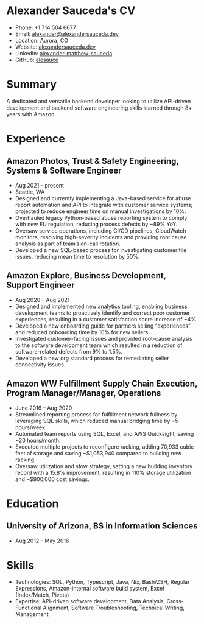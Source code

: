 # Alexander Sauceda's CV

- Phone: +1 714 504 6677
- Email: [alexander@alexandersauceda.dev](mailto:alexander@alexandersauceda.dev)
- Location: Aurora, CO
- Website: [alexandersauceda.dev](https://alexandersauceda.dev/)
- LinkedIn: [alexander-matthew-sauceda](https://linkedin.com/in/alexander-matthew-sauceda)
- GitHub: [alesauce](https://github.com/alesauce)


# Summary

A dedicated and versatile backend developer looking to utilize API-driven development and backend software engineering skills learned through 8+ years with Amazon.

# Experience

## Amazon Photos, Trust & Safety Engineering, Systems & Software Engineer

- Aug 2021 – present
- Seattle, WA
- Designed and currently implementing a Java-based service for abuse report automation and API to integrate with customer service systems; projected to reduce engineer time on manual investigations by 10%.
- Overhauled legacy Python-based abuse reporting system to comply with new EU regulation, reducing process defects by ~89% YoY.
- Oversaw service operations, including CI/CD pipelines, CloudWatch monitors, resolving high-severity incidents and providing root cause analysis as part of team’s on-call rotation.
- Developed a new SQL-based process for investigating customer file issues, reducing mean time to resolution by 50%.

## Amazon Explore, Business Development, Support Engineer

- Aug 2020 – Aug 2021
- Designed and implemented new analytics tooling, enabling business development teams to proactively identify and correct poor customer experiences, resulting in a customer satisfaction score increase of ~4%.
- Developed a new onboarding guide for partners selling “experiences” and reduced onboarding time by 10% for new sellers.
- Investigated customer-facing issues and provided root-cause analysis to the software development team which resulted in a reduction of software-related defects from 9% to 1.5%.
- Developed a new org standard process for remediating seller connectivity issues.

## Amazon WW Fulfillment Supply Chain Execution, Program Manager/Manager, Operations

- June 2016 – Aug 2020
- Streamlined reporting process for fulfillment network fullness by leveraging SQL skills, which reduced manual bridging time by ~5 hours/week.
- Automated team reports using SQL, Excel, and AWS Quicksight, saving ~20 hours/month.
- Executed multiple projects to reconfigure racking, adding 70,933 cubic feet of storage and saving ~\$1,053,940 compared to building new racking.
- Oversaw utilization and stow strategy, setting a new building inventory record with a 15.8% improvement, resulting in 110% storage utilization and ~\$900,000 cost savings.

# Education

## University of Arizona, BS in Information Sciences

- Aug 2012 – May 2016

# Skills

- Technologies: SQL, Python, Typescript, Java, Nix, Bash/ZSH, Regular Expressions, Amazon-internal software build system, Excel (Index/Match, Pivots)
- Expertise: API-driven software development, Data Analysis, Cross-Functional Alignment, Software Troubleshooting, Technical Writing, Management
